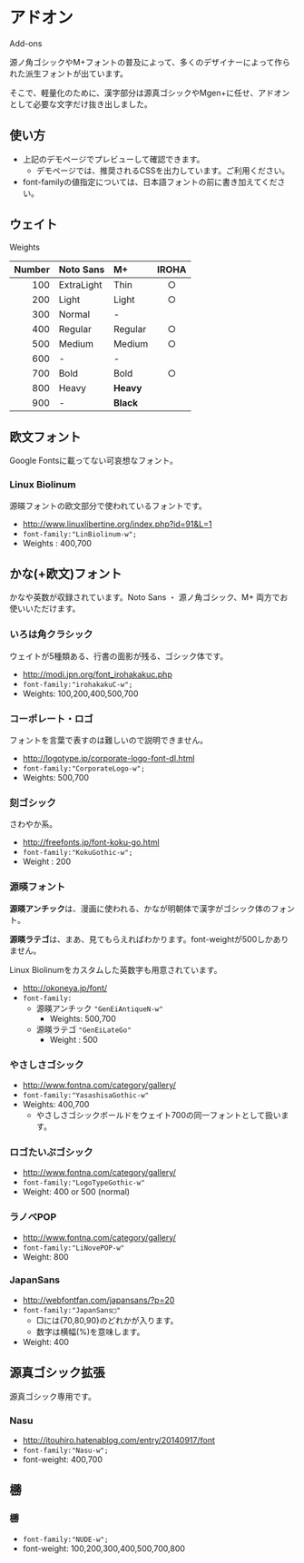 # アドオン

Add-ons

源ノ角ゴシックやM+フォントの普及によって、多くのデザイナーによって作られた派生フォントが出ています。

そこで、軽量化のために、漢字部分は源真ゴシックやMgen+に任せ、アドオンとして必要な文字だけ抜き出しました。

## 使い方

- 上記のデモページでプレビューして確認できます。
  - デモページでは、推奨されるCSSを出力しています。ご利用ください。
- font-familyの値指定については、日本語フォントの前に書き加えてください。

## ウェイト

Weights

|Number|Noto Sans  |M+       |IROHA|
|-----:|:----------|:--------|:---:|
|100   |ExtraLight |Thin     |○   |
|200   |Light      |Light    |○   |
|300   |Normal     |-        |     |
|400   |Regular    |Regular  |○   |
|500   |Medium     |Medium   |○   |
|600   |-          |-        |     |
|700   |Bold       |Bold     |○   |
|800   |Heavy      |**Heavy**|     |
|900   |-          |**Black**|     |

## 欧文フォント

Google Fontsに載ってない可哀想なフォント。

### Linux Biolinum

源暎フォントの欧文部分で使われているフォントです。

- http://www.linuxlibertine.org/index.php?id=91&L=1
- `font-family:"LinBiolinum-w";`
- Weights : 400,700


## かな(+欧文)フォント

かなや英数が収録されています。Noto Sans ・ 源ノ角ゴシック、M+ 両方でお使いいただけます。

### いろは角クラシック

ウェイトが5種類ある、行書の面影が残る、ゴシック体です。

- http://modi.jpn.org/font_irohakakuc.php
- `font-family:"irohakakuC-w";`
- Weights: 100,200,400,500,700

### コーポレート・ロゴ

フォントを言葉で表すのは難しいので説明できません。

- http://logotype.jp/corporate-logo-font-dl.html
- `font-family:"CorporateLogo-w";`
- Weights: 500,700

### 刻ゴシック

さわやか系。

- http://freefonts.jp/font-koku-go.html
- `font-family:"KokuGothic-w";`
- Weight : 200

### 源暎フォント

**源暎アンチック**は、漫画に使われる、かなが明朝体で漢字がゴシック体のフォント。

**源暎ラテゴ**は、まあ、見てもらえればわかります。font-weightが500しかありません。

Linux Biolinumをカスタムした英数字も用意されています。

- http://okoneya.jp/font/
- `font-family:`
  - 源暎アンチック `"GenEiAntiqueN-w"`
    - Weights: 500,700
  - 源暎ラテゴ `"GenEiLateGo"`
    - Weight : 500

### やさしさゴシック

- http://www.fontna.com/category/gallery/
- `font-family:"YasashisaGothic-w"`
- Weights: 400,700
  - やさしさゴシックボールドをウェイト700の同一フォントとして扱います。

### ロゴたいぷゴシック

- http://www.fontna.com/category/gallery/
- `font-family:"LogoTypeGothic-w"`
- Weight: 400 or 500 (normal)

### ラノベPOP

- http://www.fontna.com/category/gallery/
- `font-family:"LiNovePOP-w"`
- Weight: 800

### JapanSans

- http://webfontfan.com/japansans/?p=20
- `font-family:"JapanSans□"`
  - □には{70,80,90}のどれかが入ります。
  - 数字は横幅(%)を意味します。
- Weight: 400

## 源真ゴシック拡張

源真ゴシック専用です。

### Nasu

- http://itouhiro.hatenablog.com/entry/20140917/font
- `font-family:"Nasu-w";`
- font-weight: 400,700

## 橳

### 橳

- `font-family:"NUDE-w";`
- font-weight: 100,200,300,400,500,700,800